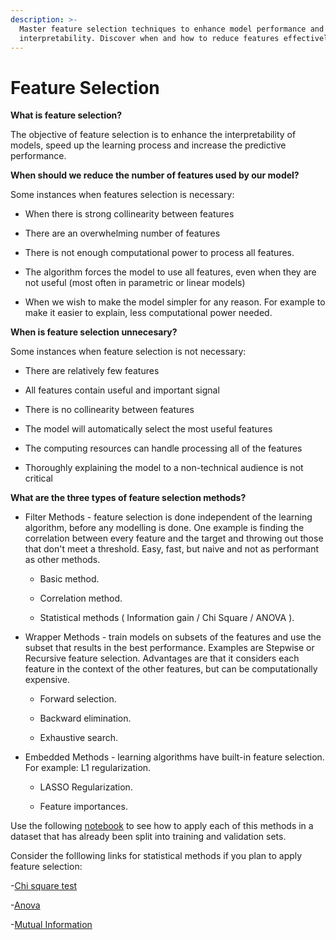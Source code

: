 ```yaml
---
description: >-
  Master feature selection techniques to enhance model performance and
  interpretability. Discover when and how to reduce features effectively!
---
```

# Feature Selection

**What is feature selection?**

The objective of feature selection is to enhance the interpretability of models, speed up the learning process and increase the predictive performance.

**When should we reduce the number of features used by our model?**

Some instances when features selection is necessary:

- When there is strong collinearity between features

- There are an overwhelming number of features

- There is not enough computational power to process all features.

- The algorithm forces the model to use all features, even when they are not useful (most often in parametric or linear models)

- When we wish to make the model simpler for any reason. For example to make it easier to explain, less computational power needed.

**When is feature selection unnecesary?**

Some instances when feature selection is not necessary:

- There are relatively few features

- All features contain useful and important signal

- There is no collinearity between features

- The model will automatically select the most useful features

- The computing resources can handle processing all of the features

- Thoroughly explaining the model to a non-technical audience is not critical

**What are the three types of feature selection methods?**

- Filter Methods - feature selection is done independent of the learning algorithm, before any modelling is done. One example is finding the correlation between every feature and the target and throwing out those that don't meet a threshold. Easy, fast, but naive and not as performant as other methods.

    - Basic method.

    - Correlation method.
    
    - Statistical methods ( Information gain / Chi Square / ANOVA ).  

- Wrapper Methods - train models on subsets of the features and use the subset that results in the best performance. Examples are Stepwise or Recursive feature selection. Advantages are that it considers each feature in the context of the other features, but can be computationally expensive.

    - Forward selection.

    - Backward elimination.

    - Exhaustive search.


- Embedded Methods - learning algorithms have built-in feature selection. For example: L1 regularization.

    - LASSO Regularization.
    
    - Feature importances.


Use the following [notebook](https://github.com/priyamnagar/feature_selection_titanic/blob/master/Titanic.ipynb) to see how to apply each of this methods in a dataset that has already been split into training and validation sets.

Consider the folllowing links for statistical methods if you plan to apply feature selection:

-[Chi square test](http://scikit-learn.org/stable/modules/generated/sklearn.feature_selection.chi2.html#sklearn.feature_selection.chi2)

-[Anova](https://scikit-learn.org/stable/modules/generated/sklearn.feature_selection.f_regression.html#sklearn.feature_selection.f_regression)

-[Mutual Information](http://scikit-learn.org/stable/modules/generated/sklearn.feature_selection.mutual_info_classif.html#sklearn.feature_selection.mutual_info_classif)


